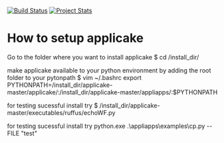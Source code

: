 [![Build Status](https://travis-ci.org/lcb/applicake.svg)](https://travis-ci.org/lcb/applicake)
[![Project Stats](https://www.openhub.net/p/applicake/widgets/project_thin_badge.gif)](https://www.openhub.net/p/applicake)

How to setup applicake
======================

Go to the folder where you want to install applicake
$ cd /install_dir/

make applicake available to your python environment by adding the root folder to your pytonpath
$ vim ~/.bashrc
export PYTHONPATH=/install_dir/applicake-master/applicake/:/install_dir/applicake-master/appliapps/:$PYTHONPATH

for testing sucessful install try
$ /install_dir/applicake-master/executables/ruffus/echoWF.py

for testing sucessful install try
python.exe .\appliapps\examples\cp.py --FILE "test"

